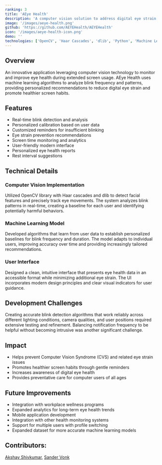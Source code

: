```yaml
---
ranking: 3
title: 'AEye Health'
description: 'A computer vision solution to address digital eye strain by monitoring blink patterns and promoting healthy screen habits.'
image: '/images/aeye-health.png'
github: 'https://github.com/AEYEHealth/AEYEHealth'
icon: '/images/aeye-health-icon.png'
demo: ''
technologies: ['OpenCV', 'Haar Cascades', 'dlib', 'Python', 'Machine Learning']
---
```


## Overview
An innovative application leveraging computer vision technology to monitor and improve eye health during extended screen usage. AEye Health uses machine learning algorithms to analyze blink frequency and patterns, providing personalized recommendations to reduce digital eye strain and promote healthier screen habits.

## Features
- Real-time blink detection and analysis
- Personalized calibration based on user data
- Customized reminders for insufficient blinking
- Eye strain prevention recommendations
- Screen time monitoring and analytics
- User-friendly modern interface
- Personalized eye health reports
- Rest interval suggestions

## Technical Details

### Computer Vision Implementation
Utilized OpenCV library with Haar cascades and dlib to detect facial features and precisely track eye movements. The system analyzes blink patterns in real-time, creating a baseline for each user and identifying potentially harmful behaviors.

### Machine Learning Model
Developed algorithms that learn from user data to establish personalized baselines for blink frequency and duration. The model adapts to individual users, improving accuracy over time and providing increasingly tailored recommendations.

### User Interface
Designed a clean, intuitive interface that presents eye health data in an accessible format while minimizing additional eye strain. The UI incorporates modern design principles and clear visual indicators for user guidance.

## Development Challenges
Creating accurate blink detection algorithms that work reliably across different lighting conditions, camera qualities, and user positions required extensive testing and refinement. Balancing notification frequency to be helpful without becoming intrusive was another significant challenge.

## Impact
- Helps prevent Computer Vision Syndrome (CVS) and related eye strain issues
- Promotes healthier screen habits through gentle reminders
- Increases awareness of digital eye health
- Provides preventative care for computer users of all ages

## Future Improvements
- Integration with workplace wellness programs
- Expanded analytics for long-term eye health trends
- Mobile application development
- Integration with other health monitoring systems
- Support for multiple users with profile switching
- Expanded dataset for more accurate machine learning models

## Contributors:
[Akshay Shivkumar](https://www.linkedin.com/in/akshay-sk?lipi=urn%3Ali%3Apage%3Ad_flagship3_profile_view_base_project_creator%3BJrYTXGFVSqOZLaAmk3Vohg%3D%3D), [Sander Vonk](https://www.linkedin.com/in/sandercvonk?lipi=urn%3Ali%3Apage%3Ad_flagship3_profile_view_base_project_creator%3BJrYTXGFVSqOZLaAmk3Vohg%3D%3D)

